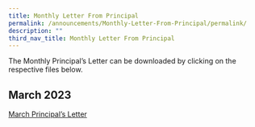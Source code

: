 ```yaml
---
title: Monthly Letter From Principal
permalink: /announcements/Monthly-Letter-From-Principal/permalink/
description: ""
third_nav_title: Monthly Letter From Principal
---
```

The Monthly Principal’s Letter can be downloaded by clicking on the respective files below.

March 2023
----------

[March Principal’s Letter](https://www.stmargaretssec.moe.edu.sg/files/March%20Principal's%20Letter.pdf)
